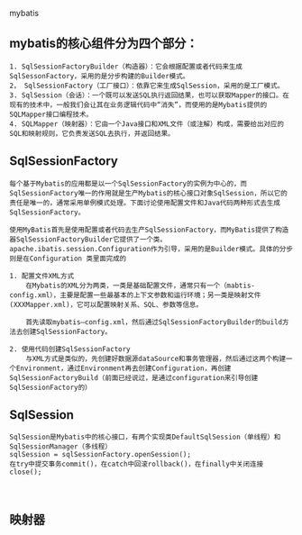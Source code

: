 mybatis
	
## mybatis的核心组件分为四个部分：
	1. SqlSessionFactoryBuilder（构造器）：它会根据配置或者代码来生成SqlSessonFactory，采用的是分步构建的Builder模式。
	2， SqlSessionFactory（工厂接口）：依靠它来生成SqlSession，采用的是工厂模式。
	3. SqlSession（会话）：一个既可以发送SQL执行返回结果，也可以获取Mapper的接口。在现有的技术中，一般我们会让其在业务逻辑代码中“消失”，而使用的是Mybatis提供的SQLMapper接口编程技术。
	4. SQLMapper（映射器）：它由一个Java接口和XML文件（或注解）构成，需要给出对应的SQL和映射规则，它负责发送SQL去执行，并返回结果。

## SqlSessionFactory
	每个基于Mybatis的应用都是以一个SqlSessionFactory的实例为中心的，而SqlSessionFactory唯一的作用就是生产Mybatis的核心接口对象SqlSession，所以它的责任是唯一的，通常采用单例模式处理。下面讨论使用配置文件和Java代码两种形式去生成SqlSessionFactory。
	
	使用MyBatis首先是使用配置或者代码去生产SqlSessionFactory，而MyBatis提供了构造器SqlSessionFactoryBuilder它提供了一个类。apache.ibatis.session.Configuration作为引导，采用的是Builder模式。具体的分步则是在Configuration 类里面完成的
	
	1. 配置文件XML方式
		在Mybatis的XML分为两类，一类是基础配置文件，通常只有一个（mabtis-config.xml），主要是配置一些最基本的上下文参数和运行环境；另一类是映射文件(XXXMapper.xml)，它可以配置映射关系、SQL、参数等信息。
		
		首先读取mybatis—config.xml，然后通过SqlSessionFactoryBuilder的build方法去创建SqlSessionFactory。
	
	2. 使用代码创建SqlSessionFactory
		与XML方式是类似的，先创建好数据源dataSource和事务管理器，然后通过这两个构建一个Environment，通过Environment再去创建Configuration，再创建SqlSessionFactoryBuild（前面已经说过，是通过configuration来引导创建SqlSessionFactory的）

## SqlSession
	SqlSession是Mybatis中的核心接口，有两个实现类DefaultSqlSession（单线程）和SqlSessionManager（多线程）
	sqlSession = sqlSessionFactory.openSession();
	在try中提交事务commit()，在catch中回滚rollback()，在finally中关闭连接close();


​	

## 映射器
